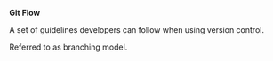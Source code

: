 **Git Flow**

A set of guidelines developers can follow when using version control.

Referred to as branching model.

